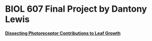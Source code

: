# BIOL 607 Final Project by Dantony Lewis 

  #### [Dissecting Photoreceptor Contributions to Leaf Growth][1]

[1]: https://dantonyl.github.io/BIOL607_FINAL/#/title-slide "Website"

